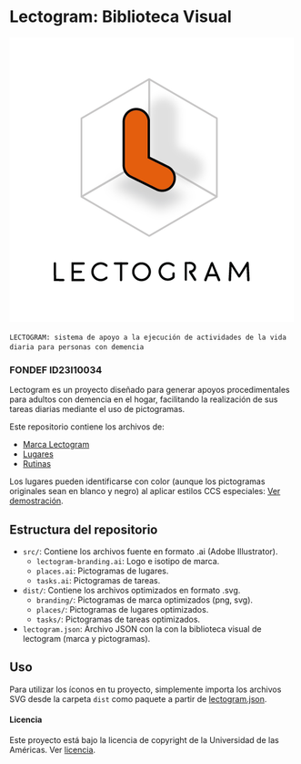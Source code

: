 # Lectogram: Biblioteca Visual

![isotipo de lectogram](dist/branding/png/isotipo.png)

` LECTOGRAM: sistema de apoyo a la ejecución de actividades de la vida diaria para personas con demencia `

### FONDEF ID23I10034
Lectogram es un proyecto diseñado para generar apoyos procedimentales para adultos con demencia en el hogar, facilitando la realización de sus tareas diarias mediante el uso de pictogramas.

Este repositorio contiene los archivos de:
- [Marca Lectogram](branding.md)
- [Lugares](places.md)
- [Rutinas](tasks.md)

Los lugares pueden identificarse con color (aunque los pictogramas originales sean en blanco y negro) al aplicar estilos CCS especiales: [Ver demostración](https://hspencer.github.io/lectogram).


## Estructura del repositorio
- `src/`: Contiene los archivos fuente en formato .ai (Adobe Illustrator).
  - `lectogram-branding.ai`: Logo e isotipo de marca.
  - `places.ai`: Pictogramas de lugares.
  - `tasks.ai`: Pictogramas de tareas.
- `dist/`: Contiene los archivos optimizados en formato .svg.
  - `branding/`: Pictogramas de marca optimizados (png, svg).
  - `places/`: Pictogramas de lugares optimizados.
  - `tasks/`: Pictogramas de tareas optimizados.
- `lectogram.json`: Archivo JSON con la con la biblioteca visual de lectogram (marca y pictogramas).

## Uso
Para utilizar los íconos en tu proyecto, simplemente importa los archivos SVG desde la carpeta `dist` como paquete a partir de [lectogram.json](lectogram.json).

#### Licencia

Este proyecto está bajo la licencia de copyright de la Universidad de las Américas. Ver [licencia](LICENSE.md).